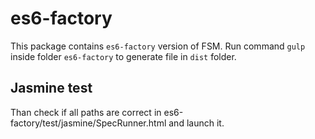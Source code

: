 # es6-factory

This package contains `es6-factory` version of FSM.
Run command `gulp` inside folder `es6-factory` to generate file in `dist` folder.

## Jasmine test

Than check if all paths are correct in es6-factory/test/jasmine/SpecRunner.html and launch it.

